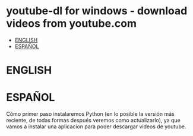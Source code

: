 # youtube-dl for windows - download videos from youtube.com

- [ENGLISH](#english)
- [ESPAÑOL](#español)

# ENGLISH

# ESPAÑOL
Cómo primer paso instalaremos Python (en lo posible la versión más reciente, de todas formas después veremos como actualizarlo), ya que vamos a instalar una aplicacion para poder descargar videos de youtube.
